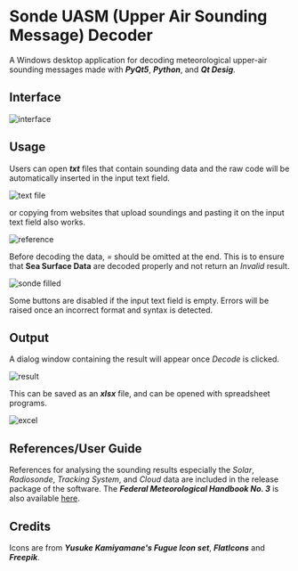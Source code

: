 # Sonde UASM (Upper Air Sounding Message) Decoder

A Windows desktop application for decoding meteorological upper-air sounding messages made with **_PyQt5_**, **_Python_**, and **_Qt Desig_**.

## Interface

![interface](https://user-images.githubusercontent.com/64736073/146811186-51ee6403-550e-4325-8d22-baac8f63ed2f.PNG)

## Usage

Users can open **_txt_** files that contain sounding data and the raw code will be automatically inserted in the input text field.

![text file](https://user-images.githubusercontent.com/64736073/134905719-d7852422-68e4-4de3-add6-29213f21cfdc.PNG)

or copying from websites that upload soundings and pasting it on the input text field also works.

![reference](https://user-images.githubusercontent.com/64736073/146811308-36d3ba5c-156f-4b07-a6f3-45ba79257d5f.PNG)

Before decoding the data, _=_ should be omitted at the end. This is to ensure that **Sea Surface Data** are decoded properly and not return an _Invalid_ result.

![sonde filled](https://user-images.githubusercontent.com/64736073/146811852-cfead339-cf13-4154-ac1c-5a414837548c.PNG)

Some buttons are disabled if the input text field is empty. Errors will be raised once an incorrect format and syntax is detected.

## Output

A dialog window containing the result will appear once _Decode_ is clicked. 

![result](https://user-images.githubusercontent.com/64736073/146811505-b856f48a-df95-400c-a2df-4f550aef7666.PNG)

This can be saved as an **_xlsx_** file, and can be opened with spreadsheet programs.

![excel](https://user-images.githubusercontent.com/64736073/146811546-09432f89-dbc6-4b26-b5e8-5384a1af8025.PNG)

## References/User Guide

References for analysing the sounding results especially the _Solar_, _Radiosonde_, _Tracking System_, and _Cloud_ data are included in the release package of the software. The **_Federal Meteorological Handbook No. 3_** is also available [here](https://www.icams-portal.gov/publications/fmh/FMH3/00-entire-FMH3.pdf).

## Credits

Icons are from **_Yusuke Kamiyamane's Fugue Icon set_**, **_FlatIcons_** and **_Freepik_**.
